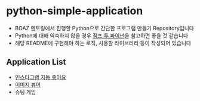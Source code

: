 # python-simple-application
- BOAZ 멘토링에서 진행할 Python으로 간단한 프로그램 만들기 Repository입니다
- Python에 대해 익숙하지 않을 경우 [점프 투 파이썬](https://wikidocs.net/book/1)을 참고하면 좋을 것 같습니다
- 해당 README에 구현해야 하는 로직, 사용할 라이브러리 등이 작성되어 있습니다


## Application List
- [인스타그램 자동 좋아요](https://github.com/zzsza/python-simple-application/tree/master/01-instagram-auto-like)
- [이미지 뷰어](https://github.com/zzsza/python-simple-application/tree/master/02-image-viewer)
- 슈팅 게임

